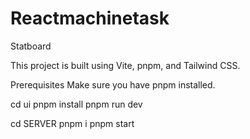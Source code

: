 # Reactmachinetask
Statboard

This project is built using Vite, pnpm, and Tailwind CSS.

Prerequisites Make sure you have pnpm installed.

cd ui 
pnpm install
pnpm run dev


cd SERVER
pnpm i
pnpm start



